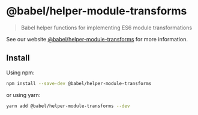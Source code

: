 # @babel/helper-module-transforms

> Babel helper functions for implementing ES6 module transformations

See our website [@babel/helper-module-transforms](https://babeljs.io/docs/en/next/babel-helper-module-transforms.html) for more information.

## Install

Using npm:

```sh
npm install --save-dev @babel/helper-module-transforms
```

or using yarn:

```sh
yarn add @babel/helper-module-transforms --dev
```
